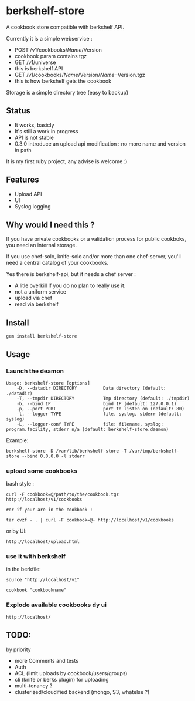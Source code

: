 berkshelf-store
===============

A cookbook store compatible with berkshelf API.

Currently it is a simple webservice :
* POST /v1/cookbooks/$Name/$Version
 * cookbook param contains tgz
* GET /v1/universe
 * this is berkshelf API
* GET /v1/cookbooks/$Name/$Version/$Name-$Version.tgz
 * this is how berkshelf gets the cookbook

Storage is a simple directory tree (easy to backup)

Status
------

* It works, basicly
* It's still a work in progress
* API is not stable
 * 0.3.0 introduce an upload api modification : no more name and version in path

It is my first ruby project, any advise is welcome :)

Features
--------

* Upload API
* UI
* Syslog logging

Why would I need this ?
-----------------------

If you have private cookbooks or a validation process for public cookboks, you need an internal storage.

If you use chef-solo, knife-solo and/or more than one chef-server, you'll need a central catalog of your cookbooks.

Yes there is berkshelf-api, but it needs a chef server :
* A litle overkill if you do no plan to really use it.
* not a uniform service
 * upload via chef
 * read via berkshelf

Install
-------

    gem install berkshelf-store

Usage
-----

### Launch the deamon

    Usage: berkshelf-store [options]
        -D, --datadir DIRECTORY          Data directory (default: ./datadir)
        -T, --tmpdir DIRECTORY           Tmp directory (default: ./tmpdir)
        -b, --bind IP                    bind IP (default: 127.0.0.1)
        -p, --port PORT                  port to listen on (default: 80)
        -l, --logger TYPE                file, syslog, stderr (default: syslog)
        -L, --logger-conf TYPE           file: filename, syslog: program.facility, stderr n/a (default: berkshelf-store.daemon)

Example:

    berkshelf-store -D /var/lib/berkshelf-store -T /var/tmp/berkshelf-store --bind 0.0.0.0 -l stderr

### upload some cookbooks

bash style :

    curl -F cookbook=@/path/to/the/cookbook.tgz http://localhost/v1/cookbooks

    #or if your are in the cookbook :

    tar cvzf - . | curl -F cookbook=@- http://localhost/v1/cookbooks

or by UI:

    http://localhost/upload.html

### use it with berkshelf

in the berkfile:

    source "http://localhost/v1"

    cookbook "cookbookname"

### Explode available cookbooks dy ui

    http://localhost/

TODO:
-----

by priority

- more Comments and tests
- Auth
- ACL (limit uploads by cookbook/users/groups)
- cli (knife or berks plugin) for uploading
- multi-tenancy ?
- clusterized/cloudified backend (mongo, S3, whatelse ?)
